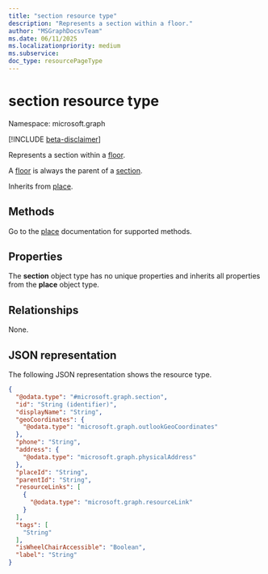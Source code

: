 ```yaml
---
title: "section resource type"
description: "Represents a section within a floor."
author: "MSGraphDocsvTeam"
ms.date: 06/11/2025
ms.localizationpriority: medium
ms.subservice:
doc_type: resourcePageType
---
```


# section resource type

Namespace: microsoft.graph

[!INCLUDE [beta-disclaimer](../../includes/beta-disclaimer.md)]

Represents a section within a [floor](./floor.md).

A [floor](./floor.md) is always the parent of a [section](./section.md).

Inherits from [place](../resources/place.md).


## Methods

Go to the [place](./place.md) documentation for supported methods.

## Properties

The **section** object type has no unique properties and inherits all properties from the **place** object type.

## Relationships
None.

## JSON representation
The following JSON representation shows the resource type.
<!-- {
  "blockType": "resource",
  "keyProperty": "id",
  "@odata.type": "microsoft.graph.section",
  "baseType": "microsoft.graph.place",
  "openType": false
}
-->
``` json
{
  "@odata.type": "#microsoft.graph.section",
  "id": "String (identifier)",
  "displayName": "String",
  "geoCoordinates": {
    "@odata.type": "microsoft.graph.outlookGeoCoordinates"
  },
  "phone": "String",
  "address": {
    "@odata.type": "microsoft.graph.physicalAddress"
  },
  "placeId": "String",
  "parentId": "String",
  "resourceLinks": [
    {
      "@odata.type": "microsoft.graph.resourceLink"
    }
  ],
  "tags": [
    "String"
  ],
  "isWheelChairAccessible": "Boolean",
  "label": "String"
}
```

